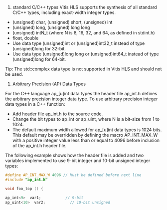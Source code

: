 1. standard C/C++ types
 Vitis HLS supports the synthesis of all standard C/C++ types, including exact-width integer types.

- (unsigned) char, (unsigned) short, (unsigned) int
- (unsigned) long, (unsigned) long long
- (unsigned) intN_t (where N is 8, 16, 32, and 64, as defined in stdint.h)
- float, double
- Use data type (unsigned)int or (unsigned)int32_t instead of type (unsigned)long for 32-bit.
- Use data type (unsigned)long long or (unsigned)int64_t instead of type (unsigned)long for 64-bit.

Tip: The std::complex<long double> data type is not supported in Vitis HLS and should not be used.

1. Arbitrary Precision (AP) Data Types

For the C++ language ap_[u]int data types the header file ap_int.h defines the arbitrary precision integer data type. To use arbitrary precision integer data types in a C++ function:

- Add header file ap_int.h to the source code.
- Change the bit types to ap_int<N> or ap_uint<N>, where N is a bit-size from 1 to 1024.
- The default maximum width allowed for ap_[u]int data types is 1024 bits. This default may be overridden by defining the macro AP_INT_MAX_W with a positive integer value less than or equal to 4096 before inclusion of the ap_int.h header file.

The following example shows how the header file is added and two variables implemented to use 9-bit integer and 10-bit unsigned integer types:
```C++
#define AP_INT_MAX_W 4096 // Must be defined before next line
#include "ap_int.h"

void foo_top () {

ap_int<9>  var1;           // 9-bit
ap_uint<10>  var2;           // 10-bit unsigned
```

```C++

```
```C++

```
```C++

```
```C++

```
```C++

```
```C++

```